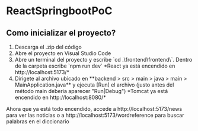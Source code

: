 # ReactSpringbootPoC
## Como inicializar el proyecto?
<ol> 
  <li>Descarga el .zip del código</li>
  <li>Abre el proyecto en Visual Studio Code</li>
  <li>Abre un terminal del proyecto y escribe `cd .\frontend\frontend\`. Dentro de la carpeta escribe `npm run dev` *React ya está encendido en http://localhost:5173/*</li>
  <li>Dírigete al archivo ubicado en **backend > src > main > java > main > MainApplication.java** y ejecuta [Run] el archivo (justo antes del método main deberia aparecer "Run|Debug")
    *Tomcat ya está encendido en http://localhost:8080/*</li>
</ol>
<p>Ahora que ya está todo encendido, accede a http://localhost:5173/news para ver las noticias o a http://localhost:5173/wordreference para buscar palabras en el diccionario</p>
